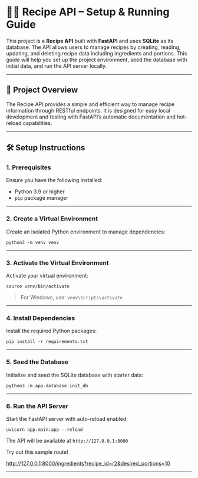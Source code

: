 # 🧑‍🍳 Recipe API – Setup & Running Guide

This project is a **Recipe API** built with **FastAPI** and uses **SQLite** as its database. The API allows users to manage recipes by creating, reading, updating, and deleting recipe data including ingredients and portions. This guide will help you set up the project environment, seed the database with initial data, and run the API server locally.

---

## 🚀 Project Overview

The Recipe API provides a simple and efficient way to manage recipe information through RESTful endpoints. It is designed for easy local development and testing with FastAPI’s automatic documentation and hot-reload capabilities.

---

## 🛠️ Setup Instructions

### 1. Prerequisites

Ensure you have the following installed:

- Python 3.9 or higher  
- `pip` package manager

---

### 2. Create a Virtual Environment

Create an isolated Python environment to manage dependencies:

`python3 -m venv venv`

---

### 3. Activate the Virtual Environment

Activate your virtual environment:

`source venv/bin/activate`

> For Windows, use: `venv\Scripts\activate`

---

### 4. Install Dependencies

Install the required Python packages:

`pip install -r requirements.txt`

---

### 5. Seed the Database

Initialize and seed the SQLite database with starter data:

`python3 -m app.database.init_db`

---

### 6. Run the API Server

Start the FastAPI server with auto-reload enabled:

`uvicorn app.main:app --reload`

The API will be available at `http://127.0.0.1:8000`

Try out this sample route!

http://127.0.0.1:8000/ingredients?recipe_id=r2&desired_portions=10

---

